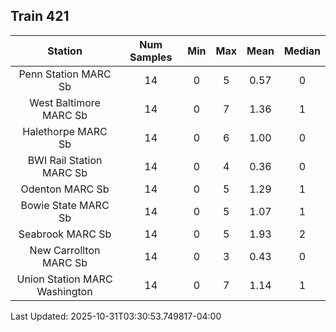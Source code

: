 ## Train 421

| Station | Num Samples | Min | Max | Mean | Median |
| :-----: | :---------: | :-: | :-: | :--: | :----: |
| Penn Station MARC Sb | 14 | 0 | 5 | 0.57 | 0 |
| West Baltimore MARC Sb | 14 | 0 | 7 | 1.36 | 1 |
| Halethorpe MARC Sb | 14 | 0 | 6 | 1.00 | 0 |
| BWI Rail Station MARC Sb | 14 | 0 | 4 | 0.36 | 0 |
| Odenton MARC Sb | 14 | 0 | 5 | 1.29 | 1 |
| Bowie State MARC Sb | 14 | 0 | 5 | 1.07 | 1 |
| Seabrook MARC Sb | 14 | 0 | 5 | 1.93 | 2 |
| New Carrollton MARC Sb | 14 | 0 | 3 | 0.43 | 0 |
| Union Station MARC Washington | 14 | 0 | 7 | 1.14 | 1 |


Last Updated: 2025-10-31T03:30:53.749817-04:00